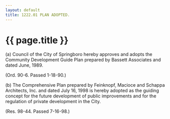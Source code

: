 ```yaml
---
layout: default 
title: 1222.01 PLAN ADOPTED.
---
```


{{ page.title }}
================

​(a) Council of the City of Springboro hereby approves and adopts the
Community Development Guide Plan prepared by Bassett Associates and
dated June, 1989.

(Ord. 90-6. Passed 1-18-90.)

​(b) The Comprehensive Plan prepared by Feinknopf, Macioce and Schappa
Architects, Inc. and dated July 16, 1998 is hereby adopted as the
guiding concept for the future development of public improvements and
for the regulation of private development in the City.

(Res. 98-44. Passed 7-16-98.)
